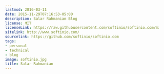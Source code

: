 ```yaml
---
lastmod: 2016-03-11
date: 2015-11-29T07:16:53-05:00
description: Salar Rahmanian Blog
license: MIT
licenseLink: https://raw.githubusercontent.com/softinio/softinio.com/master/LICENSE
sitelink: http://www.softinio.com/
sourcelink: https://github.com/softinio/softinio.com
tags:
- personal
- technical
- blog
image: softinio.jpg
title: Salar Rahmanian
---
```

